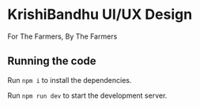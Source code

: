 
  # KrishiBandhu UI/UX Design

  For The Farmers, By The Farmers

  ## Running the code

  Run `npm i` to install the dependencies.

  Run `npm run dev` to start the development server.
  
